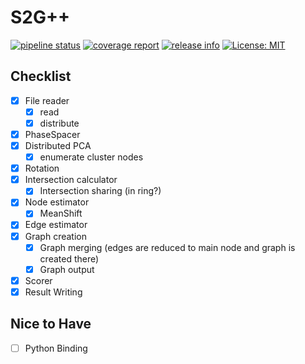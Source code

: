# S2G++

[![pipeline status](https://gitlab.hpi.de/phillip.wenig/s2gpp/badges/main/pipeline.svg)](https://gitlab.hpi.de/bp2020fn1/timeeval/-/commits/main)
[![coverage report](https://gitlab.hpi.de/phillip.wenig/s2gpp/badges/main/coverage.svg)](https://gitlab.hpi.de/bp2020fn1/timeeval/-/commits/main)
[![release info](https://img.shields.io/badge/Release-0.1.0-blue)](https://gitlab.hpi.de/phillip.wenig/s2gpp/-/releases/v0.1.0)
[![License: MIT](https://img.shields.io/badge/License-MIT-yellow.svg)](https://opensource.org/licenses/MIT)


## Checklist

- [x] File reader
  - [x] read
  - [x] distribute
- [x] PhaseSpacer
- [x] Distributed PCA
  - [x] enumerate cluster nodes
- [x] Rotation
- [x] Intersection calculator
  - [x] Intersection sharing (in ring?)
- [x] Node estimator
    - [x] MeanShift
- [x] Edge estimator
- [x] Graph creation
  - [x] Graph merging (edges are reduced to main node and graph is created there)
  - [x] Graph output
- [x] Scorer
- [x] Result Writing

## Nice to Have
- [ ] Python Binding

